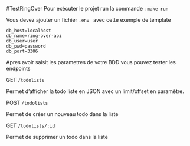 #TestRingOver
Pour exécuter le projet run la commande :
`make run`

Vous devez ajouter un fichier `.env ` avec cette exemple de template 

```
db_host=localhost
db_name=ring-over-api
db_user=user
db_pwd=password
db_port=3306
```
Apres avoir saisit les parametres de votre BDD vous pouvez tester les endpoints

GET `/todolists`

Permet d’afficher la todo liste en JSON avec un limit/offset en paramètre.

POST `/todolists`

 Permet de créer un nouveau todo dans la liste

GET `/todolists/:id`

Permet de supprimer un todo dans la liste